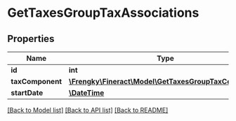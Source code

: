 # GetTaxesGroupTaxAssociations

## Properties
Name | Type | Description | Notes
------------ | ------------- | ------------- | -------------
**id** | **int** |  | [optional] 
**taxComponent** | [**\Frengky\Fineract\Model\GetTaxesGroupTaxComponent**](GetTaxesGroupTaxComponent.md) |  | [optional] 
**startDate** | [**\DateTime**](\DateTime.md) |  | [optional] 

[[Back to Model list]](../../README.md#documentation-for-models) [[Back to API list]](../../README.md#documentation-for-api-endpoints) [[Back to README]](../../README.md)

